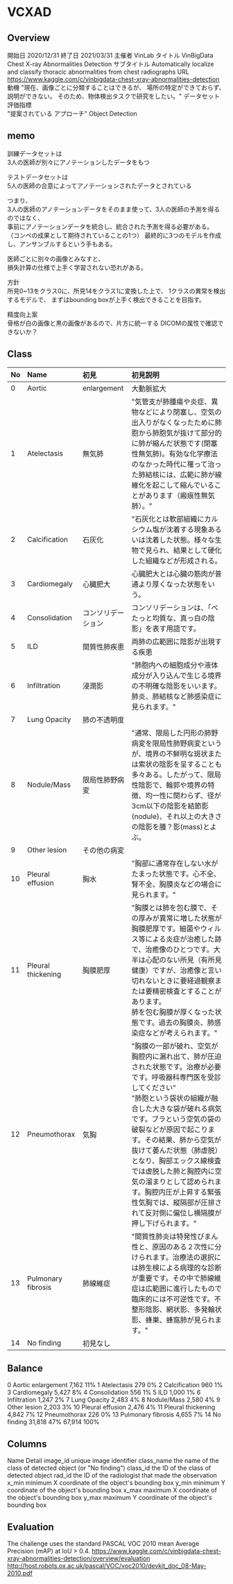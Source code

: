 # VCXAD

## Overview

開始日	2020/12/31
終了日	2021/03/31
主催者	VinLab
タイトル	VinBigData Chest X-ray Abnormalities Detection
サブタイトル	Automatically localize and classify thoracic abnormalities from chest radiographs
URL	https://www.kaggle.com/c/vinbigdata-chest-xray-abnormalities-detection
動機	"現在、画像ごとに分類することはできるが、
場所の特定ができておらず、説明ができない。
そのため、物体検出タスクで研究をしたい。"
データセット	
評価指標	
"提案されている
アプローチ"	Object Detection

## memo

訓練データセットは	
3人の医師が別々にアノテーションしたデータをもつ	
	
テストデータセットは	
5人の医師の合意によってアノテーションされたデータとされている	
	
つまり、	
3人の医師のアノテーションデータをそのまま使って、3人の医師の予測を得るのではなく、	
事前にアノテーションデータを統合し、統合された予測を得る必要がある。	
（コンペの成果として期待されていることの1つ）	
最終的に3つのモデルを作成し、アンサンブルするという手もある。	
	
医師ごとに別々の画像とみなすと、	
損失計算の仕様で上手く学習されない恐れがある。	
	
方針	
	所見0~13をクラス0に、所見14をクラス1に変換した上で、
	1クラスの異常を検出するモデルで、
	まずはbounding boxが上手く検出できることを目指す。
	
精度向上案	
	骨格が白の画像と黒の画像があるので、片方に統一する
	DICOMの属性で確認できないか？

## Class

| No | Name | 初見 | 初見説明 |
|:--|:--|:--|:--|
| 0 | Aortic | enlargement | 大動脈拡大 | "大動脈の径が正常範囲よりも太い場合をいいます。状態によって精密検査を指示することがあります。" | https://www.jpm1960.org/exam/exam10.html |
| 1 | Atelectasis | 無気肺 | "気管支が肺腫瘍や炎症、異物などにより閉塞し、空気の出入りがなくなったために肺胞から肺胞気が抜けて部分的に肺が縮んだ状態です(閉塞性無気肺)。有効な化学療法のなかった時代に罹って治った肺結核には、広範に肺が線維化を起こして縮んでいることがあります（瘢痕性無気肺）。" | https://www.ningen-dock.jp/public/inspection/chest-x |
| 2 | Calcification | 石灰化 | "石灰化とは軟部組織にカルシウム塩が沈着する現象あるいは沈着した状態。様々な生物で見られ、結果として硬化した組織などが形成される。 | "	https://ja.wikipedia.org/wiki/%E7%9F%B3%E7%81%B0%E5%8C%96 |
| 3 | Cardiomegaly | 心臓肥大 | 心臓肥大とは心臓の筋肉が普通より厚くなった状態をいう。 | https://ja.wikipedia.org/wiki/%E5%BF%83%E8%87%93%E8%82%A5%E5%A4%A77 |
| 4 | Consolidation | コンソリデーション | コンソリデーションは、「べたっと均質な、真っ白の陰影」を表す用語です。 | http://tnagao.sblo.jp/article/179695032html#:~:text=%E3%82%B3%E3%83%B3%E3%82%BD%E3%83%AA%E3%83%87%E3%83%BC%E3%82%B7%E3%83%A7%E3%83%B3%E3%81%AF%E3%80%81%E3%80%8C%E3%81%B9%E3%81%9F%E3%81%A3,%E9%99%B0%E5%BD%B1%E3%80%8D%E3%82%92%E8%A1%A8%E3%81%99%E7%94%A8%E8%AA%9E%E3%81%A7%E3%81%99%E3%80%82 |
| 5 | ILD | 間質性肺疾患 | 両肺の広範囲に陰影が出現する疾患 | https://himeji.hosp.go.jp/dep/kona/ip.html |
| 6 | Infiltration | 浸潤影 | "肺胞内への細胞成分や液体成分が入り込んで生じる境界の不明確な陰影をいいます。肺炎、肺結核など肺感染症に見られます。" | https://www.ningen-dock.jp/public/inspection/chest-x |
| 7 | Lung Opacity | 肺の不透明度 |  |  |
| 8 | Nodule/Mass | 限局性肺野病変 | "通常、限局した円形の肺野病変を限局性肺野病変というが、境界の不鮮明な斑状または索状の陰影を呈することも多々ある。したがって、限局性陰影で、輪郭や境界の特徴、均一性に関わらず、径が3cm以下の陰影を結節影(nodule)、それ以上の大きさの陰影を腫？影(mass)とよぶ。 | "	http://www.iryokagaku.co.jp/frame/03-honwosagasu/361/168-173.pdf |
| 9 | Other lesion | その他の病変 |  | |
| 10 | Pleural effusion | 胸水 | "胸部に通常存在しない水がたまった状態です。心不全、腎不全、胸膜炎などの場合に見られます。" | https://www.ningen-dock.jp/public/inspection/chest-x |
| 11 | Pleural thickening | 胸膜肥厚 | "胸膜とは肺を包む膜で、その厚みが異常に増した状態が胸膜肥厚です。細菌やウィルス等による炎症が治癒した跡で、治癒像のひとつです。大半は心配のない所見（有所見健康）ですが、治癒像と言い切れないときに要経過観察または要精密検査とすることがあります。<br>肺を包む胸膜が厚くなった状態です。過去の胸膜炎、肺感染症などが考えられます。" | https://www.jpm1960.org/exam/exam10.html<br>https://www.ningen-dock.jp/public/inspection/chest-x |
| 12 | Pneumothorax | 気胸 | "胸膜の一部が破れ、空気が胸腔内に漏れ出て、肺が圧迫された状態です。治療が必要です。呼吸器科専門医を受診してください"<br>"肺胞という袋状の組織が融合した大きな袋が破れる病気です。ブラという空気の袋の破裂などが原因で起こります。その結果、肺から空気が抜けて萎んだ状態（肺虚脱）となり、胸部エックス線検査では虚脱した肺と胸腔内に空気の溜まりとして認められます。胸腔内圧が上昇する緊張性気胸では、縦隔部が圧排されて反対側に偏位し横隔膜が押し下げられます。" | https://www.jpm1960.org/exam/exam10.html<br>https://www.ningen-dock.jp/public/inspection/chest-x |
| 13 | Pulmonary fibrosis | 肺線維症 | "間質性肺炎は特発性びまん性と、原因のある２次性に分けられます。治療法の選択には肺生検による病理的な診断が重要です。その中で肺線維症は広範囲に進行したもので臨床的には不可逆性です。不整形陰影、網状影、多発輪状影、蜂巣、蜂窩肺が見られます。" | https://www.ningen-dock.jp/public/inspection/chest-x |
| 14 | No finding | 初見なし |

## Balance

0	Aortic enlargement	7,162	11%
1	Atelectasis	279	0%
2	Calcification	960	1%
3	Cardiomegaly	5,427	8%
4	Consolidation	556	1%
5	ILD	1,000	1%
6	Infiltration	1,247	2%
7	Lung Opacity	2,483	4%
8	Nodule/Mass	2,580	4%
9	Other lesion	2,203	3%
10	Pleural effusion	2,476	4%
11	Pleural thickening	4,842	7%
12	Pneumothorax	226	0%
13	Pulmonary fibrosis	4,655	7%
14	No finding	31,818	47%
		67,914	100%

## Columns

Name	Detail
image_id	unique image identifier
class_name	the name of the class of detected object (or "No finding")
class_id	the ID of the class of detected object
rad_id	the ID of the radiologist that made the observation
x_min	minimum X coordinate of the object's bounding box
y_min	minimum Y coordinate of the object's bounding box
x_max	maximum X coordinate of the object's bounding box
y_max	maximum Y coordinate of the object's bounding box

## Evaluation

The challenge uses the standard PASCAL VOC 2010 mean Average Precision (mAP) at IoU > 0.4.
https://www.kaggle.com/c/vinbigdata-chest-xray-abnormalities-detection/overview/evaluation
http://host.robots.ox.ac.uk/pascal/VOC/voc2010/devkit_doc_08-May-2010.pdf
